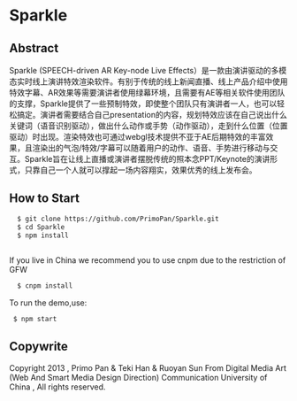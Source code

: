 # Sparkle
## Abstract
Sparkle (SPEECH-driven AR Key-node Live Effects）是一款由演讲驱动的多模态实时线上演讲特效渲染软件。有别于传统的线上新闻直播、线上产品介绍中使用特效字幕、AR效果等需要演讲者使用绿幕环境，且需要有AE等相关软件使用团队的支撑，Sparkle提供了一些预制特效，即使整个团队只有演讲者一人，也可以轻松搞定。演讲者需要结合自己presentation的内容，规划特效应该在自己说出什么关键词（语音识别驱动），做出什么动作或手势（动作驱动），走到什么位置（位置驱动）时出现。渲染特效也可通过webgl技术提供不亚于AE后期特效的丰富效果，且渲染出的气泡/特效/字幕可以随着用户的动作、语音、手势进行移动与交互。Sparkle旨在让线上直播或演讲者摆脱传统的照本念PPT/Keynote的演讲形式，只靠自己一个人就可以撑起一场内容翔实，效果优秀的线上发布会。

## How to Start

```bash
  $ git clone https://github.com/PrimoPan/Sparkle.git
  $ cd Sparkle
  $ npm install
  
```
  If you live in China we recommend you to use cnpm due to the restriction of GFW

```bash
  $ cnpm install
```

To run the demo,use:
```bash
 $ npm start
 ```
## Copywrite
Copyright 2013 , Primo Pan & Teki Han & Ruoyan Sun From Digital Media Art (Web And Smart Media Design Direction) Communication University of China , All rights reserved.
